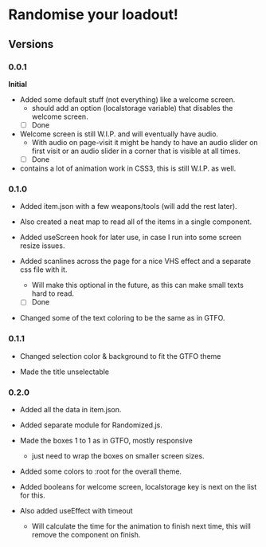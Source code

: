# Randomise your loadout!

## Versions

### 0.0.1
**Initial**

- Added some default stuff (not everything) like a welcome screen.
  - should add an option (localstorage variable) that disables the welcome screen.
  - [ ] Done

- Welcome screen is still W.I.P. and will eventually have audio.
  - With audio on page-visit it might be handy to have an audio slider on first visit or an audio slider in a corner that is visible at all times.
  - [ ] Done

- contains a lot of animation work in CSS3, this is still W.I.P. as well.

### 0.1.0

- Added item.json with a few weapons/tools (will add the rest later).
  
- Also created a neat map to read all of the items in a single component.
  
- Added useScreen hook for later use, in case I run into some screen resize issues.

- Added scanlines across the page for a nice VHS effect and a separate css file with it.
  - Will make this optional in the future, as this can make small texts hard to read.
  - [ ] Done

-   Changed some of the text coloring to be the same as in GTFO.

### 0.1.1

- Changed selection color & background to fit the GTFO theme

- Made the title unselectable

### 0.2.0

- Added all the data in item.json.

- Added separate module for Randomized.js.

- Made the boxes 1 to 1 as in GTFO, mostly responsive
  - just need to wrap the boxes on smaller screen sizes.

- Added some colors to :root for the overall theme.

- Added booleans for welcome screen, localstorage key is next on the list for this.

- Also added useEffect with timeout
  - Will calculate the time for the animation to finish next time, this will remove the component on finish.